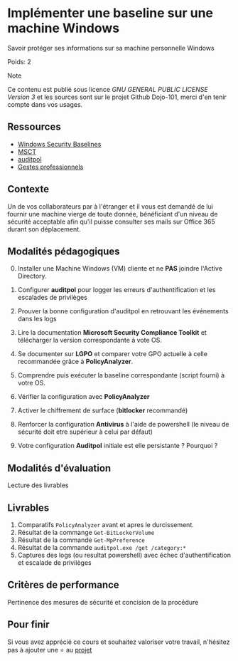 # Implémenter une baseline sur une machine Windows

Savoir protéger ses informations sur sa machine personnelle Windows

Poids: 2

> [!NOTE]
> Ce contenu est publié sous licence *GNU GENERAL PUBLIC LICENSE Version 3* et les sources sont sur le projet Github Dojo-101, merci d'en tenir compte dans vos usages.

## Ressources

* [Windows Security Baselines](https://learn.microsoft.com/fr-fr/windows/security/operating-system-security/device-management/windows-security-configuration-framework/windows-security-baselines)
* [MSCT](https://learn.microsoft.com/fr-fr/windows/security/operating-system-security/device-management/windows-security-configuration-framework/security-compliance-toolkit-10)
* [auditpol](https://learn.microsoft.com/fr-fr/windows-server/administration/windows-commands/auditpol)
* [Gestes professionnels](https://github.com/Aif4thah/Dojo-101)

## Contexte

Un de vos collaborateurs par à l'étranger et il vous est demandé de lui fournir une machine vierge de toute donnée,
bénéficiant d'un niveau de sécurité acceptable afin qu'il puisse consulter ses mails sur Office 365 durant son déplacement.

## Modalités pédagogiques

0. Installer une Machine Windows (VM) cliente et ne **PAS** joindre l'Active Directory.

1. Configurer **auditpol** pour logger les erreurs d'authentification et les escalades de privilèges

2. Prouver la bonne configuration d'auditpol en retrouvant les événements dans les logs

3. Lire la documentation **Microsoft Security Compliance Toolkit** et télécharger la version correspondante à vote OS.

4. Se documenter sur **LGPO** et comparer votre GPO actuelle à celle recommandée grâce à **PolicyAnalyzer**.

5. Comprendre puis exécuter la baseline correspondante (script fourni) à votre OS.

6. Vérifier la configuration avec **PolicyAnalyzer**

7. Activer le chiffrement de surface (**bitlocker** recommandé)

8. Renforcer la configuration **Antivirus** à l'aide de powershell (le niveau de sécurité doit etre supérieur à celui par défaut)

9. Votre configuration **Auditpol** initiale est elle persistante ? Pourquoi ?

## Modalités d'évaluation

Lecture des livrables

## Livrables

1. Comparatifs `PolicyAnalyzer` avant et apres le durcissement.
2. Résultat de la commange `Get-BitLockerVolume`
3. Résultat de la commande `Get-MpPreference`
4. Résultat de la commande `auditpol.exe /get /category:*`
5. Captures des logs (ou resultat powershell) avec échec d'authentification et escalade de privilèges

## Critères de performance

Pertinence des mesures de sécurité et concision de la procédure

## Pour finir

Si vous avez apprécié ce cours et souhaitez valoriser votre travail, n'hésitez pas à ajouter une ⭐ au [projet](https://github.com/Aif4thah/Dojo-101)
